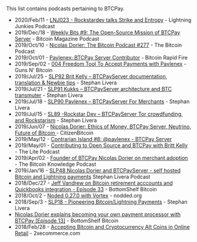 This list contains podcasts pertaining to BTCPay.

* 2020/Feb/11 - [LNJ023 - Rockstardev talks Strike and Entropy](https://blog.sicksubroutine.com/lightning-junkies-episode-lnj023-rockstardev-talks-strike-and-entropy/) - Lightning Junkies Podcast
* 2019/Dec/18 - [Weekly Bits #9: The Open-Source Mission of BTCPay Server](bitcoinmagazine.btc.libsynpro.com/weekly-bits-9-the-open-source-mission-of-btcpay-server) - Bitcoin Magazine Podcast
* 2019/Oct/10 - [Nicolas Dorier: The Bitcoin Podcast #277](https://the-bitcoin-podcast-network.simplecast.com/episodes/the-bitcoin-podcast-277-nicolas-dorier-btcpay-server) - 
The Bitcoin Podcast
* 2019/Oct/01 - [Pavlenex: BTCPay Server Contributor](https://anchor.fm/john-vallis/episodes/Pavlenex-BTCPay-Server-Contributor-e5ntoo) - Bitcoin Rapid Fire
* 2019/Sep/02 - [004 Freedom Tool To Accept Payments with Pavlenex](https://gunsnbitcoin.com/podcast/ep4/) - Guns N' Bitcoin
* 2019/Jul/25 - [SLP92 Brit Kelly – BTCPayServer documentation, translation & Newbie tips](https://stephanlivera.com/episode/92/) - Stephan Livera
* 2019/Jul/21 - [SLP91 Kukks – BTCPayServer architecture and BTC transmuter](https://stephanlivera.com/episode/91/) - Stephan Livera
* 2019/Jul/18 - [SLP90 Pavlenex – BTCPayServer For Merchants](https://stephanlivera.com/episode/90/) - Stephan Livera
* 2019/Jul/15 - [SL89 -Rockstar Dev – BTCPayServer Tor crowdfunding, and Rockstarism](https://stephanlivera.com/episode/89/) - Stephan Livera
* 2019/Jun/07 - [Nicolas Dorier: Ethics of Money, BTCPay Server, Neutrino, Future of Bitcoin ](https://citizenbitcoin.world/episodes/nicolas-dorier-ethics-of-money-btcpay-s) - CitizenBitcoin
* 2019/May/12 - [Contrarian Island #8: @pavlenex - BTCPay Server](https://podcasts.apple.com/us/podcast/contrarian-island-8-pavlenex-btcpay-server/id1455370013?i=1000437815537)
* 2019/May/01 - [Contributing to Open Source and BTCPay with Britt Kelly](http://thelitepodcast.libsyn.com/contributing-to-open-source-and-btcpay-with-britt-kelly) - The Lite Podcast
* 2019/Apr/02 - [Founder of BTCPay Nicolas Dorier on merchant adoption](https://www.bitcoin.kn/2019/4/nicolas-dorier-merchant-adoption/) - The Bitcoin Knowledge Podcast
* 2019/Jan/16 - [SLP48 Nicolas Dorier and BTCPayServer - self hosted Bitcoin and Lightning payments](https://stephanlivera.com/episode/48) Stephan Livera Podcast
* 2018/Dec/27 - [Jeff Vandrew on Bitcoin retirement acccounts and Quickbooks integration - Episode 33](https://bottomshelfbitcoin.com/jeff-vandrew-on-bitcoin-retirement-acccounts-and-quickbooks-integration-ep-33/) - BottomShelf Bitcoin
* 2018/Oct/2 - [Noded 0.27.0 with Vortex](https://noded.org/podcast/noded-0270-with-vortex/) - nodded.org
* 2018/Sep/3 - [SLP18 - Pioneering Bitcoin/Lightning Payments](https://www.stitcher.com/podcast/stephan-livera-podcast/e/56078490) - Stephan Livera
* [Nicolas Dorier explains becoming your own payment processor with BTCPay [Episode 13]](https://bottomshelfbitcoin.com/nicolas-dorier-explains-btcpay-episode-13/) -  BottomShelf Bitcoin
* 2018/Feb/28 - [Accepting Bitcoin and Cryptocurrency Alt Coins in Online Retail](https://2xecommerce.com/podcast/ep117/) - 2xecommerce.com
